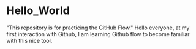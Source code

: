 # Hello_World
"This repository is for practicing the GitHub Flow."
Hello everyone, at my first interaction with Github, I am learning Github flow to become familiar with this nice tool.
